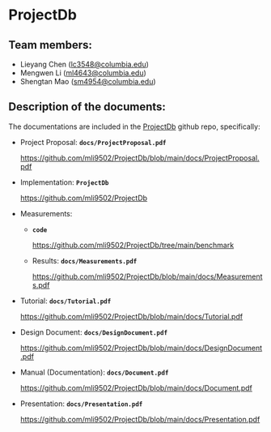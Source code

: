 # ProjectDb

## Team members:

- Lieyang Chen (lc3548@columbia.edu)
- Mengwen Li (ml4643@columbia.edu)
- Shengtan Mao (sm4954@columbia.edu)

## Description of the documents:

The documentations are included in the [ProjectDb](https://github.com/mli9502/ProjectDb) github repo, specifically:

- Project Proposal: __`docs/ProjectProposal.pdf`__ 
  
  https://github.com/mli9502/ProjectDb/blob/main/docs/ProjectProposal.pdf

- Implementation: __`ProjectDb`__ 
  
  https://github.com/mli9502/ProjectDb

- Measurements:
  
  - __`code`__ 
  
    https://github.com/mli9502/ProjectDb/tree/main/benchmark
  
  - Results: __`docs/Measurements.pdf`__ 
  
    https://github.com/mli9502/ProjectDb/blob/main/docs/Measurements.pdf

- Tutorial: __`docs/Tutorial.pdf`__ 

  https://github.com/mli9502/ProjectDb/blob/main/docs/Tutorial.pdf

- Design Document: __`docs/DesignDocument.pdf`__ 

  https://github.com/mli9502/ProjectDb/blob/main/docs/DesignDocument.pdf

- Manual (Documentation): __`docs/Document.pdf`__ 

  https://github.com/mli9502/ProjectDb/blob/main/docs/Document.pdf

- Presentation: __`docs/Presentation.pdf`__

  https://github.com/mli9502/ProjectDb/blob/main/docs/Presentation.pdf

